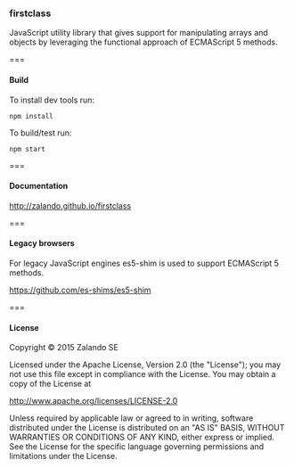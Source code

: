 ### firstclass

JavaScript utility library that gives support for manipulating
arrays and objects by leveraging the functional approach of ECMAScript 5 methods.

===
#### Build

To install dev tools run:

```npm install```

To build/test run:

```npm start```

===
#### Documentation

http://zalando.github.io/firstclass

===
#### Legacy browsers

For legacy JavaScript engines es5-shim is used to support ECMAScript 5 methods.

https://github.com/es-shims/es5-shim

===
#### License


Copyright © 2015 Zalando SE

Licensed under the Apache License, Version 2.0 (the "License");
you may not use this file except in compliance with the License.
You may obtain a copy of the License at

http://www.apache.org/licenses/LICENSE-2.0

Unless required by applicable law or agreed to in writing, software
distributed under the License is distributed on an "AS IS" BASIS,
WITHOUT WARRANTIES OR CONDITIONS OF ANY KIND, either express or implied.
See the License for the specific language governing permissions and
limitations under the License.
